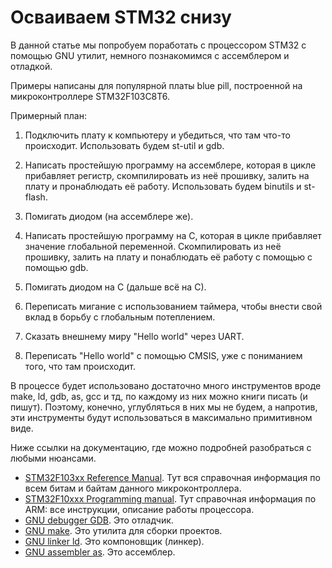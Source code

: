 # Осваиваем STM32 снизу

В данной статье мы попробуем поработать с процессором STM32 с помощью GNU
утилит, немного познакомимся с ассемблером и отладкой.

Примеры написаны для популярной платы blue pill, построенной на микроконтроллере
STM32F103C8T6.

Примерный план:

1. Подключить плату к компьютеру и убедиться, что там что-то происходит.
   Использовать будем st-util и gdb.

2. Написать простейшую программу на ассемблере, которая в цикле прибавляет
   регистр, скомпилировать из неё прошивку, залить на плату и пронаблюдать её
   работу. Использовать будем binutils и st-flash.

3. Помигать диодом (на ассемблере же).

4. Написать простейшую программу на C, которая в цикле прибавляет значение
   глобальной переменной. Скомпилировать из неё прошивку, залить на плату и
   понаблюдать её работу с помощью с помощью gdb.

5. Помигать диодом на С (дальше всё на С).

6. Переписать мигание с использованием таймера, чтобы внести свой вклад в борьбу
   с глобальным потеплением.

7. Сказать внешнему миру "Hello world" через UART.

8. Переписать "Hello world" с помощью CMSIS, уже с пониманием того, что там
   происходит.

В процессе будет использовано достаточно много инструментов вроде make, ld, gdb,
as, gcc и тд, по каждому из них можно книги писать (и пишут). Поэтому, конечно,
углубляться в них мы не будем, а напротив, эти инструменты будут использоваться
в максимально примитивном виде.

Ниже ссылки на документацию, где можно подробней разобраться с любыми нюансами.

- [STM32F103xx Reference Manual](https://www.st.com/resource/en/reference_manual/rm0008-stm32f101xx-stm32f102xx-stm32f103xx-stm32f105xx-and-stm32f107xx-advanced-armbased-32bit-mcus-stmicroelectronics.pdf).
  Тут вся справочная информация по всем битам и байтам данного микроконтроллера.
- [STM32F10xxx Programming manual](https://www.st.com/resource/en/programming_manual/pm0056-stm32f10xxx20xxx21xxxl1xxxx-cortexm3-programming-manual-stmicroelectronics.pdf).
  Тут справочная информация по ARM: все инструкции, описание работы процессора.
- [GNU debugger GDB](https://sourceware.org/gdb/current/onlinedocs/gdb.html/).
  Это отладчик.
- [GNU make](https://www.gnu.org/software/make/manual/html_node/index.html). Это
  утилита для сборки проектов.
- [GNU linker ld](https://sourceware.org/binutils/docs/ld/). Это компоновщик
  (линкер).
- [GNU assembler as](https://sourceware.org/binutils/docs/as/). Это ассемблер.
